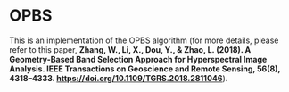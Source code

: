 # OPBS
This is an implementation of the OPBS algorithm (for more details, please refer to this paper, **Zhang, W., Li, X., Dou, Y., & Zhao, L. (2018). A Geometry-Based Band Selection Approach for Hyperspectral Image Analysis. IEEE Transactions on Geoscience and Remote Sensing, 56(8), 4318–4333. https://doi.org/10.1109/TGRS.2018.2811046**).
